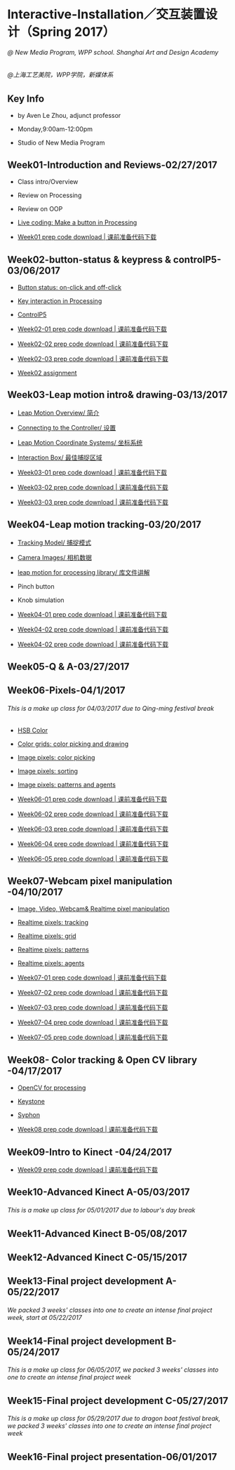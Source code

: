 # **Interactive-Installation／交互装置设计（Spring 2017）**
###### @ New Media Program, WPP school. Shanghai Art and Design Academy

###### @上海工艺美院，WPP学院，新媒体系

## Key Info
- by Aven Le Zhou, adjunct professor

- Monday,9:00am-12:00pm

- Studio of New Media Program

## Week01-Introduction and Reviews-02/27/2017

- Class intro/Overview

- Review on Processing

- Review on OOP

- [Live coding: Make a button in Processing](https://github.com/aaaven/Interactive-Installation/wiki/OOP-programming)

- [Week01 prep code download | 课前准备代码下载](https://1drv.ms/f/s!Aiakqp-lroptuEybsb8MDo-j-nT4)

## Week02-button-status & keypress & controlP5-03/06/2017

- [Button status: on-click and off-click](https://github.com/aaaven/Interactive-Installation/wiki/on-off-click)

- [Key interaction in Processing](https://github.com/aaaven/Interactive-Installation/wiki/Key-interaction)

- [ControlP5](http://www.sojamo.de/libraries/controlP5/)

- [Week02-01 prep code download  | 课前准备代码下载](https://1drv.ms/f/s!Aiakqp-lroptuG9strCRte-TYd2U)

- [Week02-02 prep code download  | 课前准备代码下载](https://1drv.ms/f/s!Aiakqp-lroptuHHMwIhIJd6y5hix)

- [Week02-03 prep code download  | 课前准备代码下载](https://1drv.ms/f/s!Aiakqp-lroptuHAYZBvicDTlVD4-)

- [Week02 assignment](https://github.com/aaaven/Interactive-Installation/wiki/week02-students-assignment)


## Week03-Leap motion intro& drawing-03/13/2017

- [Leap Motion Overview/ 简介](https://github.com/aaaven/Interactive-Installation/wiki/Leap-Motion-Overview)

- [Connecting to the Controller/ 设置](https://github.com/aaaven/Interactive-Installation/wiki/Connecting-to-the-Controller)

- [Leap Motion Coordinate Systems/ 坐标系统](https://github.com/aaaven/Interactive-Installation/wiki/Leap-Motion-Coordinate-Systems)

- [Interaction Box/ 最佳捕捉区域](https://github.com/aaaven/Interactive-Installation/wiki/Interaction-Box)

- [Week03-01 prep code download  | 课前准备代码下载](https://1drv.ms/f/s!Aiakqp-lroptuTa76j6m3VD55x-P)

- [Week03-02 prep code download  | 课前准备代码下载](https://1drv.ms/f/s!Aiakqp-lroptuT1iGgrwrud7ZVFS)

- [Week03-03 prep code download  | 课前准备代码下载](https://1drv.ms/f/s!Aiakqp-lroptuUi1VQEzBuLji_DS)


## Week04-Leap motion tracking-03/20/2017

- [Tracking Model/ 捕捉模式](https://github.com/aaaven/Interactive-Installation/wiki/Tracking-Model)

- [Camera Images/ 相机数据](https://github.com/aaaven/Interactive-Installation/wiki/Camera-Images)

- [leap motion for processing library/ 库文件讲解](https://github.com/aaaven/Interactive-Installation/wiki/leapmotion-for-processing-library)

- Pinch button

- Knob simulation

- [Week04-01 prep code download  | 课前准备代码下载](https://1drv.ms/f/s!Aiakqp-lroptuXbPscUYJanvz4vp)

- [Week04-02 prep code download  | 课前准备代码下载](https://1drv.ms/f/s!Aiakqp-lroptuhNQLkPxNOrfmxDz)

- [Week04-02 prep code download  | 课前准备代码下载](
https://1drv.ms/f/s!Aiakqp-lroptvWo2mYzKOFEA3Xcb)
## Week05-Q & A-03/27/2017

## Week06-Pixels-04/1/2017

###### *This is a make up class for 04/03/2017 due to Qing-ming festival break*

- [HSB Color ]()

- [Color grids: color picking and drawing]()

- [Image pixels: color picking]()

- [Image pixels: sorting]()

- [Image pixels: patterns and agents]()

- [Week06-01 prep code download  | 课前准备代码下载](https://1drv.ms/f/s!Aiakqp-lroptvWtdTEm7eeRfcLXw)

- [Week06-02 prep code download  | 课前准备代码下载](https://1drv.ms/f/s!Aiakqp-lroptvlFI3sw0AcGhNlnv)

- [Week06-03 prep code download  | 课前准备代码下载](https://1drv.ms/f/s!Aiakqp-lroptvlVEvy3TriIK2-8z)

- [Week06-04 prep code download  | 课前准备代码下载](https://1drv.ms/f/s!Aiakqp-lroptvlmhMvO5AF_Ko23_)

- [Week06-05 prep code download  | 课前准备代码下载](https://1drv.ms/f/s!Aiakqp-lroptvnVGI_xaOxH3KIum)

## Week07-Webcam pixel manipulation -04/10/2017

- [Image, Video, Webcam& Realtime pixel manipulation]()

- [Realtime pixels: tracking]()

- [Realtime pixels: grid]()

- [Realtime pixels: patterns]()

- [Realtime pixels: agents]()

- [Week07-01 prep code download  | 课前准备代码下载](https://1drv.ms/f/s!Aiakqp-lroptvW2g7DaiKq1PeMrh)

- [Week07-02 prep code download  | 课前准备代码下载](https://1drv.ms/f/s!Aiakqp-lroptvxJRlKebJIM0CDWj)

- [Week07-03 prep code download  | 课前准备代码下载](https://1drv.ms/f/s!Aiakqp-lroptvzOB5y-WbEO6dyuB)

- [Week07-04 prep code download  | 课前准备代码下载](https://1drv.ms/f/s!Aiakqp-lroptvxP3NF7_X7P9Pj08)

- [Week07-05 prep code download  | 课前准备代码下载](https://1drv.ms/f/s!Aiakqp-lroptvzQnj8JZuJwp0_6c)

## Week08- Color tracking & Open CV library -04/17/2017

- [OpenCV for processing](https://github.com/atduskgreg/opencv-processing)

- [Keystone](http://keystonep5.sourceforge.net/)

- [Syphon](https://github.com/Syphon/Processing/releases)

- [Week08 prep code download  | 课前准备代码下载](https://1drv.ms/f/s!Aiakqp-lroptv0MCvBB2_jNHxgh1)

## Week09-Intro to Kinect -04/24/2017
- [Week09 prep code download  | 课前准备代码下载]()

## Week10-Advanced Kinect A-05/03/2017

###### *This is a make up class for 05/01/2017 due to labour's day break*

## Week11-Advanced Kinect B-05/08/2017

## Week12-Advanced Kinect C-05/15/2017

## Week13-Final project development A-05/22/2017

###### *We packed 3 weeks' classes into one to create an intense final project week, start at 05/22/2017*

## Week14-Final project development B-05/24/2017

###### *This is a make up class for 06/05/2017, we packed 3 weeks' classes into one to create an intense final project week*

## Week15-Final project development C-05/27/2017

###### *This is a make up class for 05/29/2017 due to dragon boat festival break, we packed 3 weeks' classes into one to create an intense final project week*

## Week16-Final project presentation-06/01/2017
